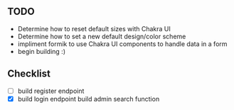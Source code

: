 ## TODO
- Determine how to reset default sizes with Chakra UI
- Determine how to set a new default design/color scheme
- impliment formik to use Chakra UI components to handle data in a form
- begin building :)

## Checklist
- [ ] build register endpoint
- [x] build login endpoint
build admin search function
